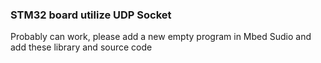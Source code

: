 ### STM32 board utilize UDP Socket
Probably can work, please add a new empty program in Mbed Sudio and add these library and source code
